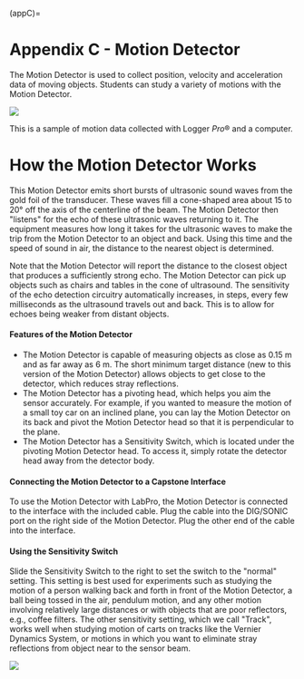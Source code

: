 (appC)=
# Appendix C - Motion Detector

The Motion Detector is used to collect position, velocity and acceleration data of moving objects. Students can study a variety of motions with the Motion Detector.

![](_page_84_Figure_2.jpeg)

This is a sample of motion data collected with Logger *Pro*® and a computer.

# How the Motion Detector Works

This Motion Detector emits short bursts of ultrasonic sound waves from the gold foil of the transducer. These waves fill a cone-shaped area about 15 to 20° off the axis of the centerline of the beam. The Motion Detector then "listens" for the echo of these ultrasonic waves returning to it. The equipment measures how long it takes for the ultrasonic waves to make the trip from the Motion Detector to an object and back. Using this time and the speed of sound in air, the distance to the nearest object is determined.

Note that the Motion Detector will report the distance to the closest object that produces a sufficiently strong echo. The Motion Detector can pick up objects such as chairs and tables in the cone of ultrasound. The sensitivity of the echo detection circuitry automatically increases, in steps, every few milliseconds as the ultrasound travels out and back. This is to allow for echoes being weaker from distant objects.

#### Features of the Motion Detector

- The Motion Detector is capable of measuring objects as close as 0.15 m and as far away as 6 m. The short minimum target distance (new to this version of the Motion Detector) allows objects to get close to the detector, which reduces stray reflections.
- The Motion Detector has a pivoting head, which helps you aim the sensor accurately. For example, if you wanted to measure the motion of a small toy car on an inclined plane, you can lay the Motion Detector on its back and pivot the Motion Detector head so that it is perpendicular to the plane.
- The Motion Detector has a Sensitivity Switch, which is located under the pivoting Motion Detector head. To access it, simply rotate the detector head away from the detector body.

#### Connecting the Motion Detector to a Capstone Interface

To use the Motion Detector with LabPro, the Motion Detector is connected to the interface with the included cable. Plug the cable into the DIG/SONIC port on the right side of the Motion Detector. Plug the other end of the cable into the interface.

#### Using the Sensitivity Switch

Slide the Sensitivity Switch to the right to set the switch to the "normal" setting. This setting is best used for experiments such as studying the motion of a person walking back and forth in front of the Motion Detector, a ball being tossed in the air, pendulum motion, and any other motion involving relatively large distances or with objects that are poor reflectors, e.g., coffee filters. The other sensitivity setting, which we call "Track", works well when studying motion of carts on tracks like the Vernier Dynamics System, or motions in which you want to eliminate stray reflections from object near to the sensor beam.

![](_page_85_Picture_1.jpeg)
